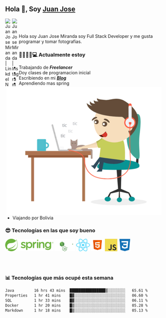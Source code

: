 ## Hola 👋, Soy [Juan Jose](http://juanjoses.me)

<a href="https://www.linkedin.com/in/juanjosemirandam/">
  <img align="left" alt="Juan Jose Miranda | LinkdeIN" width="22px" src="https://cdn.jsdelivr.net/npm/simple-icons@v3/icons/linkedin.svg" />
</a>

<a href="https://www.instagram.com/juan.jose.miranda/">
  <img align="left" alt="Juan Jose Miranda | Instagram" width="22px" src="https://cdn.jsdelivr.net/npm/simple-icons@v3/icons/instagram.svg" />
</a>

<br /> <br />

Hola soy Juan Jose Miranda soy Full Stack Developer y me gusta programar y tomar fotografias.

<img align="right" alt="GIF" src="./images/gif-juanjose.gif" width="500" max-height="320" />

### 👨‍💻🕵‍♀💻 Actualmente estoy

- Trabajando de ***Freelancer***
- Doy clases de programacion inicial
- Escribiendo en mi ***[Blog](http://juanjoses.me)***
- Aprendiendo mas spring
- Viajando por Bolivia 

### 😎 Tecnologías en las que soy bueno

<code><img alt="Spring" height="40px" src="./images/spring-icon.svg"/></code>
<code><img alt="NodeJS" height="40px" src="./images/nodejs-icon.svg" /></code>
<code><img alt="ReactJS" height="40px" src="./images/react-icon.svg" /></code>
<code><img alt="HTML5" height="40px" src="./images/html-icon.png" /></code>
<code><img alt="JavaScript" height="40px" src="./images/js-icon.png"  /></code>
<code><img alt="CSS3" height="40px" src="./images/css-icon.png" /></code>

<br/><br/>

### 📊 Tecnologías que más ocupé esta semana

<!--START_SECTION:waka-->
```text
Java         16 hrs 43 mins  ████████████████▒░░░░░░░░   65.61 % 
Properties   1 hr 41 mins    █▓░░░░░░░░░░░░░░░░░░░░░░░   06.60 % 
SQL          1 hr 33 mins    █▓░░░░░░░░░░░░░░░░░░░░░░░   06.11 % 
Docker       1 hr 20 mins    █▒░░░░░░░░░░░░░░░░░░░░░░░   05.28 % 
Markdown     1 hr 18 mins    █▒░░░░░░░░░░░░░░░░░░░░░░░   05.13 % 
```
<!--END_SECTION:waka-->

<!-- ### 📌🤓 Últimos artículos en mi blog -->